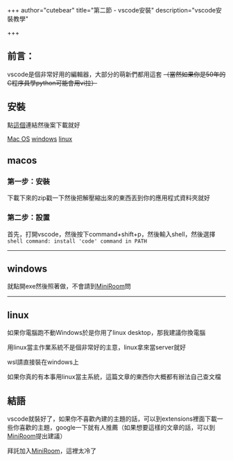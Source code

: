 +++
author="cutebear"
title="第二節 - vscode安裝"
description="vscode安裝教學"

+++

## 前言：

vscode是個非常好用的編輯器，大部分的萌新們都用這套 ~~（當然如果你是50年的C程序員學python可能會用vi拉）~~

## 安裝
點[這個](https://code.visualstudio.com/)連結然後案下載就好

[Mac OS](#macos)
[windows](#windows)
[linux](#linux)
## macos
### 第一步：安裝

下載下來的zip戳一下然後把解壓縮出來的東西丟到你的應用程式資料夾就好

### 第二步：設置

首先，打開vscode，然後按下command+shift+p，然後輸入shell，然後選擇`shell command: install 'code' command in PATH`

<hr>

## windows
就點開exe然後照著做，不會請到[MiniRoom](https://discord.gg/NYPHeS5uju)問
<hr>

## linux
如果你電腦跑不動Windows於是你用了linux desktop，那我建議你換電腦

用linux當主作業系統不是個非常好的主意，linux拿來當server就好

wsl請直接裝在windows上

如果你真的有本事用linux當主系統，這篇文章的東西你大概都有辦法自己查文檔


## 結語

vscode就裝好了，如果你不喜歡內建的主題的話，可以到extensions裡面下載一些你喜歡的主題，google一下就有人推薦（如果想要這樣的文章的話，可以到[MiniRoom](https://discord.gg/NYPHeS5uju)提出建議）

拜託加入[MiniRoom](https://discord.gg/NYPHeS5uju)，這裡太冷了